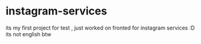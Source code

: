 # instagram-services
its my first project for test , just worked on fronted for instagram services :D its not english btw

